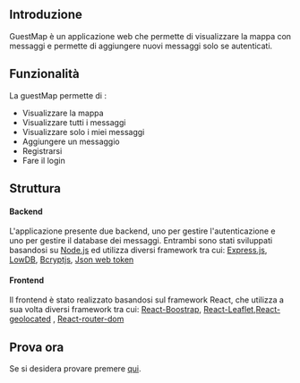 
## Introduzione
GuestMap è un applicazione web che permette di visualizzare la mappa con messaggi e permette di aggiungere nuovi messaggi solo se autenticati.

## Funzionalità
La guestMap permette di : 
- Visualizzare la mappa
- Visualizzare tutti i messaggi
- Visualizzare solo i miei messaggi
- Aggiungere un messaggio
- Registrarsi
- Fare il login

## Struttura
#### Backend
L'applicazione presente due backend, uno per gestire l'autenticazione e uno per gestire il database dei messaggi. Entrambi sono stati sviluppati basandosi su [Node.js](https://nodejs.org/it/ "Node.js") ed utilizza diversi framework tra cui: [Express.js](https://expressjs.com/ "Express.js"), [LowDB](https://github.com/typicode/lowdb "LowDB"), [Bcryptjs](https://www.npmjs.com/package/bcryptjs "Bcryptjs"), [Json web token](https://www.npmjs.com/package/jsonwebtoken "Json web token")

#### Frontend
Il frontend è stato realizzato basandosi sul framework React, che utilizza a sua volta diversi framework tra cui: [React-Boostrap](https://react-bootstrap.github.io/ "React-Boostrap"), [React-Leaflet](https://react-leaflet.js.org/ "React-Leaflet"),[React-geolocated](https://www.npmjs.com/package/react-geolocated "react-geolocated") , [React-router-dom](https://reacttraining.com/react-router/web/guides/quick-start "React-router-dom")

## Prova ora
Se si desidera provare premere [qui](https://guest-map.now.sh/ "qui").

